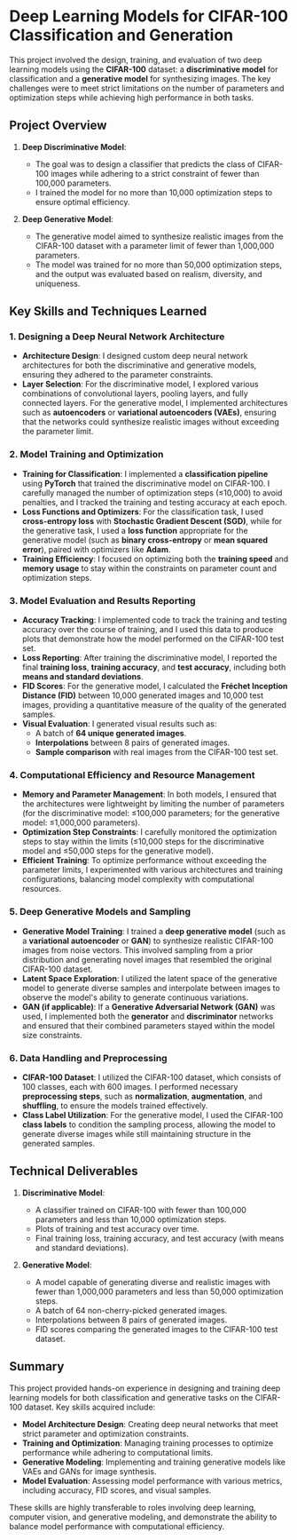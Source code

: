 # Deep Learning Models for CIFAR-100 Classification and Generation

This project involved the design, training, and evaluation of two deep learning models using the **CIFAR-100** dataset: a **discriminative model** for classification and a **generative model** for synthesizing images. The key challenges were to meet strict limitations on the number of parameters and optimization steps while achieving high performance in both tasks.

## Project Overview

1. **Deep Discriminative Model**:
   - The goal was to design a classifier that predicts the class of CIFAR-100 images while adhering to a strict constraint of fewer than 100,000 parameters.
   - I trained the model for no more than 10,000 optimization steps to ensure optimal efficiency.

2. **Deep Generative Model**:
   - The generative model aimed to synthesize realistic images from the CIFAR-100 dataset with a parameter limit of fewer than 1,000,000 parameters.
   - The model was trained for no more than 50,000 optimization steps, and the output was evaluated based on realism, diversity, and uniqueness.

## Key Skills and Techniques Learned

### 1. Designing a Deep Neural Network Architecture
   - **Architecture Design**: I designed custom deep neural network architectures for both the discriminative and generative models, ensuring they adhered to the parameter constraints.
   - **Layer Selection**: For the discriminative model, I explored various combinations of convolutional layers, pooling layers, and fully connected layers. For the generative model, I implemented architectures such as **autoencoders** or **variational autoencoders (VAEs)**, ensuring that the networks could synthesize realistic images without exceeding the parameter limit.

### 2. Model Training and Optimization
   - **Training for Classification**: I implemented a **classification pipeline** using **PyTorch** that trained the discriminative model on CIFAR-100. I carefully managed the number of optimization steps (≤10,000) to avoid penalties, and I tracked the training and testing accuracy at each epoch.
   - **Loss Functions and Optimizers**: For the classification task, I used **cross-entropy loss** with **Stochastic Gradient Descent (SGD)**, while for the generative task, I used a **loss function** appropriate for the generative model (such as **binary cross-entropy** or **mean squared error**), paired with optimizers like **Adam**.
   - **Training Efficiency**: I focused on optimizing both the **training speed** and **memory usage** to stay within the constraints on parameter count and optimization steps.

### 3. Model Evaluation and Results Reporting
   - **Accuracy Tracking**: I implemented code to track the training and testing accuracy over the course of training, and I used this data to produce plots that demonstrate how the model performed on the CIFAR-100 test set.
   - **Loss Reporting**: After training the discriminative model, I reported the final **training loss**, **training accuracy**, and **test accuracy**, including both **means and standard deviations**.
   - **FID Scores**: For the generative model, I calculated the **Fréchet Inception Distance (FID)** between 10,000 generated images and 10,000 test images, providing a quantitative measure of the quality of the generated samples.
   - **Visual Evaluation**: I generated visual results such as:
     - A batch of **64 unique generated images**.
     - **Interpolations** between 8 pairs of generated images.
     - **Sample comparison** with real images from the CIFAR-100 test set.

### 4. Computational Efficiency and Resource Management
   - **Memory and Parameter Management**: In both models, I ensured that the architectures were lightweight by limiting the number of parameters (for the discriminative model: ≤100,000 parameters; for the generative model: ≤1,000,000 parameters).
   - **Optimization Step Constraints**: I carefully monitored the optimization steps to stay within the limits (≤10,000 steps for the discriminative model and ≤50,000 steps for the generative model).
   - **Efficient Training**: To optimize performance without exceeding the parameter limits, I experimented with various architectures and training configurations, balancing model complexity with computational resources.

### 5. Deep Generative Models and Sampling
   - **Generative Model Training**: I trained a **deep generative model** (such as a **variational autoencoder** or **GAN**) to synthesize realistic CIFAR-100 images from noise vectors. This involved sampling from a prior distribution and generating novel images that resembled the original CIFAR-100 dataset.
   - **Latent Space Exploration**: I utilized the latent space of the generative model to generate diverse samples and interpolate between images to observe the model's ability to generate continuous variations.
   - **GAN (if applicable)**: If a **Generative Adversarial Network (GAN)** was used, I implemented both the **generator** and **discriminator** networks and ensured that their combined parameters stayed within the model size constraints.

### 6. Data Handling and Preprocessing
   - **CIFAR-100 Dataset**: I utilized the CIFAR-100 dataset, which consists of 100 classes, each with 600 images. I performed necessary **preprocessing steps**, such as **normalization**, **augmentation**, and **shuffling**, to ensure the models trained effectively.
   - **Class Label Utilization**: For the generative model, I used the CIFAR-100 **class labels** to condition the sampling process, allowing the model to generate diverse images while still maintaining structure in the generated samples.

## Technical Deliverables

1. **Discriminative Model**:
   - A classifier trained on CIFAR-100 with fewer than 100,000 parameters and less than 10,000 optimization steps.
   - Plots of training and test accuracy over time.
   - Final training loss, training accuracy, and test accuracy (with means and standard deviations).

2. **Generative Model**:
   - A model capable of generating diverse and realistic images with fewer than 1,000,000 parameters and less than 50,000 optimization steps.
   - A batch of 64 non-cherry-picked generated images.
   - Interpolations between 8 pairs of generated images.
   - FID scores comparing the generated images to the CIFAR-100 test dataset.

## Summary

This project provided hands-on experience in designing and training deep learning models for both classification and generative tasks on the CIFAR-100 dataset. Key skills acquired include:
- **Model Architecture Design**: Creating deep neural networks that meet strict parameter and optimization constraints.
- **Training and Optimization**: Managing training processes to optimize performance while adhering to computational limits.
- **Generative Modeling**: Implementing and training generative models like VAEs and GANs for image synthesis.
- **Model Evaluation**: Assessing model performance with various metrics, including accuracy, FID scores, and visual samples.

These skills are highly transferable to roles involving deep learning, computer vision, and generative modeling, and demonstrate the ability to balance model performance with computational efficiency.
